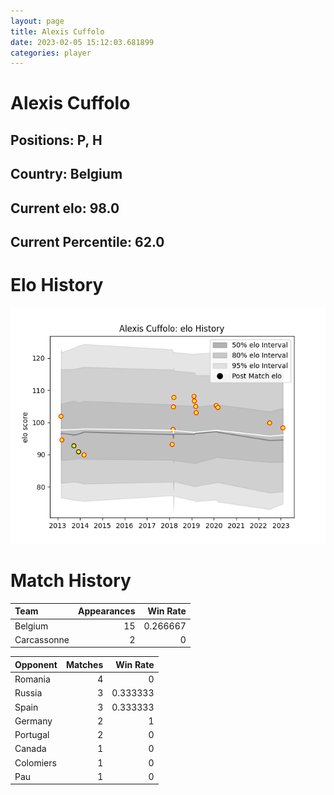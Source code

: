 ```yaml
---  
layout: page  
title: Alexis Cuffolo  
date: 2023-02-05 15:12:03.681899  
categories: player  
---
```

# Alexis Cuffolo

## Positions: P, H

## Country: Belgium

## Current elo: 98.0

## Current Percentile: 62.0

# Elo History


![elo history](history_AlexisCuffolo.png)
# Match History


| Team        |   Appearances |   Win Rate |
|:------------|--------------:|-----------:|
| Belgium     |            15 |   0.266667 |
| Carcassonne |             2 |   0        |

| Opponent   |   Matches |   Win Rate |
|:-----------|----------:|-----------:|
| Romania    |         4 |   0        |
| Russia     |         3 |   0.333333 |
| Spain      |         3 |   0.333333 |
| Germany    |         2 |   1        |
| Portugal   |         2 |   0        |
| Canada     |         1 |   0        |
| Colomiers  |         1 |   0        |
| Pau        |         1 |   0        |